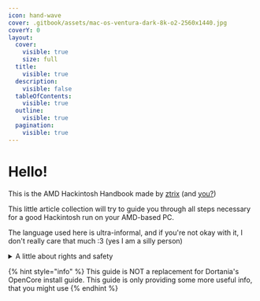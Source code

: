 ```yaml
---
icon: hand-wave
cover: .gitbook/assets/mac-os-ventura-dark-8k-o2-2560x1440.jpg
coverY: 0
layout:
  cover:
    visible: true
    size: full
  title:
    visible: true
  description:
    visible: false
  tableOfContents:
    visible: true
  outline:
    visible: true
  pagination:
    visible: true
---
```


# Hello!

This is the AMD Hackintosh Handbook made by [ztrix](https://github.com/ztrixdev/) (and [you?](contribution.md))

This little article collection will try to guide you through all steps necessary for a good Hackintosh run on your AMD-based PC.

The language used here is ultra-informal, and if you're not okay with it, I don't really care that much :3 (yes I am a silly person)

<details>

<summary>A little about rights and safety</summary>

All macOS operating systems, Mac computers, and any other Apple products referenced in this guide are the property of Apple Inc. and are used here with acknowledgment of their ownership. Neither I nor any other contributors claim ownership of any Apple products used in this guide, nor do we intend to make any profit from it. All rights to these products and their associated materials are reserved to Apple Inc.

Neither I nor any other contributors are responsible for you damading your computer/files/monitor/etc. You are obliged to proceed with caution and YOU are responsible for your PC, your hardware and your life choices. I am not the one to blame if your wife left you because you spent more time on your Hackintosh than on her.

</details>

{% hint style="info" %}
This guide is NOT a replacement for Dortania's OpenCore install guide. This guide is only providing some more useful info, that you might use
{% endhint %}
